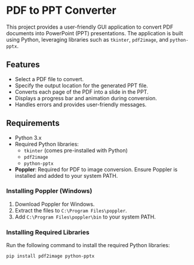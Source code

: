 # PDF to PPT Converter

This project provides a user-friendly GUI application to convert PDF documents into PowerPoint (PPT) presentations. The application is built using Python, leveraging libraries such as `tkinter`, `pdf2image`, and `python-pptx`.

## Features

- Select a PDF file to convert.
- Specify the output location for the generated PPT file.
- Converts each page of the PDF into a slide in the PPT.
- Displays a progress bar and animation during conversion.
- Handles errors and provides user-friendly messages.

## Requirements

- Python 3.x
- Required Python libraries:
  - `tkinter` (comes pre-installed with Python)
  - `pdf2image`
  - `python-pptx`
- **Poppler**: Required for PDF to image conversion. Ensure Poppler is installed and added to your system PATH.

### Installing Poppler (Windows)
1. Download Poppler for Windows.
2. Extract the files to `C:\Program Files\poppler`.
3. Add `C:\Program Files\poppler\bin` to your system PATH.

### Installing Required Libraries
Run the following command to install the required Python libraries:
```bash
pip install pdf2image python-pptx
